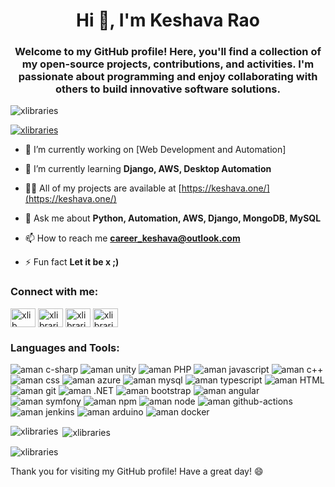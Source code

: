 <h1 align="center">Hi 👋, I'm Keshava Rao</h1>
<h3 align="center">Welcome to my GitHub profile! Here, you'll find a collection of my open-source projects, contributions, and activities. I'm passionate about programming and enjoy collaborating with others to build innovative software solutions.</h3>

<p align="left"> <img src="https://komarev.com/ghpvc/?username=xlibraries&label=Profile%20views&color=0e75b6&style=flat" alt="xlibraries" /> </p>

<p align="left"> <a href="https://github.com/ryo-ma/github-profile-trophy"><img src="https://github-profile-trophy.vercel.app/?username=xlibraries" alt="xlibraries" /></a> </p>

- 🔭 I’m currently working on [Web Development and Automation]

- 🌱 I’m currently learning **Django, AWS, Desktop Automation**

- 👨‍💻 All of my projects are available at [https://keshava.one/](https://keshava.one/)

- 💬 Ask me about **Python, Automation, AWS, Django, MongoDB, MySQL**

- 📫 How to reach me **career_keshava@outlook.com**

- ⚡ Fun fact **Let it be x ;)**

<h3 align="left">Connect with me:</h3>
<p align="left">
<a href="https://linkedin.com/in/keshavaone" target="blank"><img align="center" src="https://raw.githubusercontent.com/rahuldkjain/github-profile-readme-generator/master/src/images/icons/Social/linked-in-alt.svg" alt="xlib" height="30" width="40" /></a>
<a href="https://instagram.com/keshava_one" target="blank"><img align="center" src="https://raw.githubusercontent.com/rahuldkjain/github-profile-readme-generator/master/src/images/icons/Social/instagram.svg" alt="xlibraries" height="30" width="40" /></a>
<a href="https://www.youtube.com/@kchennakesavarao1996" target="blank"><img align="center" src="https://raw.githubusercontent.com/rahuldkjain/github-profile-readme-generator/master/src/images/icons/Social/youtube.svg" alt="xlibraries" height="30" width="40" /></a>
<!-- <a href="https://www.hackerrank.com/aman9893089064" target="blank"><img align="center" src="https://raw.githubusercontent.com/rahuldkjain/github-profile-readme-generator/master/src/images/icons/Social/hackerrank.svg" alt="aman9893089064" height="30" width="40" /></a> -->
<a href="https://www.leetcode.com/kesh_one" target="blank"><img align="center" src="https://raw.githubusercontent.com/rahuldkjain/github-profile-readme-generator/master/src/images/icons/Social/leet-code.svg" alt="xlibraries" height="30" width="40" /></a>
<!-- <a href="https://www.hackerearth.com/@aman9893089064" target="blank"><img align="center" src="https://raw.githubusercontent.com/rahuldkjain/github-profile-readme-generator/master/src/images/icons/Social/hackerearth.svg" alt="@aman9893089064" height="30" width="40" /></a>
<a href="https://auth.geeksforgeeks.org/user/xlib" target="blank"><img align="center" src="https://raw.githubusercontent.com/rahuldkjain/github-profile-readme-generator/master/src/images/icons/Social/geeks-for-geeks.svg" alt="xlib" height="30" width="40" /></a> -->
</p>

<h3 align="left">Languages and Tools:</h3>
<p align="left">
<img className="m-1" src="[https://img.shields.io/badge/c%23-%23239120.svg?style=for-the-badge&logo=c-sharp&logoColor=white](https://img.shields.io/pypi/pyversions/:packageName" alt="aman c-sharp" />
<img className="m-1" src="[https://img.shields.io/badge/unity-%23000000.svg?style=for-the-badge&logo=unity&logoColor=white](https://img.shields.io/pypi/pyversions/pandas" alt="aman unity" />
<img className="m-1" src="https://img.shields.io/badge/php-%23777BB4.svg?style=for-the-badge&logo=php&logoColor=white" alt="aman PHP"/>
<img className="m-1" src="https://img.shields.io/badge/javascript-%23323330.svg?style=for-the-badge&logo=javascript&logoColor=%23F7DF1E" alt="aman javascript" />
<img className="m-1" src="https://img.shields.io/badge/c++-%2300599C.svg?style=for-the-badge&logo=c%2B%2B&logoColor=white" alt="aman c++" />
<img className="m-1" src="https://img.shields.io/badge/css3-%231572B6.svg?style=for-the-badge&logo=css3&logoColor=white" alt="aman css" />
<img className="m-1" src="https://img.shields.io/badge/azure-%230072C6.svg?style=for-the-badge&logo=microsoftazure&logoColor=white" alt="aman azure" />
<img className="m-1" src="https://img.shields.io/badge/mysql-%2300f.svg?style=for-the-badge&logo=mysql&logoColor=white" alt="aman mysql" />
<img className="m-1" src="https://img.shields.io/badge/typescript-%23007ACC.svg?style=for-the-badge&logo=typescript&logoColor=white" alt="aman typescript" />
<img className="m-1" src="https://img.shields.io/badge/html5-%23E34F26.svg?style=for-the-badge&logo=html5&logoColor=white" alt="aman HTML" />
<img className="m-1" src="https://img.shields.io/badge/git-%23F05033.svg?style=for-the-badge&logo=git&logoColor=white" alt="aman git"/>
<img className="m-1" src="https://img.shields.io/badge/.NET-5C2D91?style=for-the-badge&logo=.net&logoColor=white" alt="aman .NET" />
<img className="m-1" src="https://img.shields.io/badge/bootstrap-%238511FA.svg?style=for-the-badge&logo=bootstrap&logoColor=white" alt="aman bootstrap" />
<img className="m-1" src="https://img.shields.io/badge/angular-%23DD0031.svg?style=for-the-badge&logo=angular&logoColor=white" alt="aman angular" />
<img className="m-1" src="https://img.shields.io/badge/symfony-%23000000.svg?style=for-the-badge&logo=symfony&logoColor=white" alt="aman symfony" />
<img className="m-1" src="https://img.shields.io/badge/NPM-%23CB3837.svg?style=for-the-badge&logo=npm&logoColor=white" alt="aman npm" />
<img className="m-1" src="https://img.shields.io/badge/node.js-6DA55F?style=for-the-badge&logo=node.js&logoColor=white" alt="aman node" />
<img className="m-1" src="https://img.shields.io/badge/github%20actions-%232671E5.svg?style=for-the-badge&logo=githubactions&logoColor=white" alt="aman github-actions" />
<img className="m-1" src="https://img.shields.io/badge/jenkins-%232C5263.svg?style=for-the-badge&logo=jenkins&logoColor=white" alt="aman jenkins" />
<img className="m-1" src="https://img.shields.io/badge/-Arduino-00979D?style=for-the-badge&logo=Arduino&logoColor=white" alt="aman arduino" />
<img className="m-1" src="https://img.shields.io/badge/docker-%230db7ed.svg?style=for-the-badge&logo=docker&logoColor=white" alt="aman docker" />
</p>

<p><img align="left" src="https://github-readme-stats.vercel.app/api/top-langs?username=xlibraries&show_icons=true&locale=en&layout=compact" alt="xlibraries" /></p>

<p>&nbsp;<img align="center" src="https://github-readme-stats.vercel.app/api?username=xlibraries&show_icons=true&locale=en" alt="xlibraries" /></p>

<p><img align="center" src="https://github-readme-streak-stats.herokuapp.com/?user=xlibraries&" alt="xlibraries" /></p>

Thank you for visiting my GitHub profile! Have a great day! 😄
